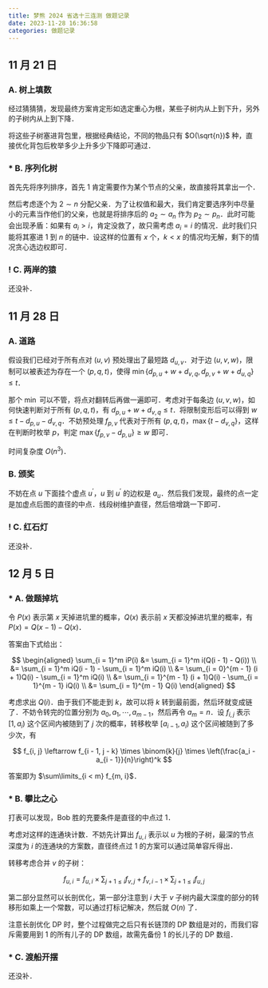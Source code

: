 ```yaml
---
title: 梦熊 2024 省选十三连测 做题记录
date: 2023-11-28 16:36:58
categories: 做题记录
---
```


## 11 月 21 日

### A. 树上填数

经过猜猜猜，发现最终方案肯定形如选定重心为根，某些子树内从上到下升，另外的子树内从上到下降．

将这些子树塞进背包里，根据经典结论，不同的物品只有 $O(\sqrt{n})$ 种，直接优化背包后枚举多少上升多少下降即可通过．

### * B. 序列化树

首先先将序列排序，首先 $1$ 肯定需要作为某个节点的父亲，故直接将其拿出一个．

然后考虑逐个为 $2 \sim n$ 分配父亲．为了让权值和最大，我们肯定要选序列中尽量小的元素当作他们的父亲，也就是将排序后的 $a_2 \sim a_n$ 作为 $p_2 \sim p_n$．此时可能会出现矛盾：如果有 $a_i > i$，肯定没救了，故只需考虑 $a_i = i$ 的情况．此时我们只能将其塞进 $1$ 到 $n$ 的链中．设这样的位置有 $x$ 个，$k < x$ 的情况均无解，剩下的情况贪心选边权即可．

### ! C. 两岸的猿

还没补．

## 11 月 28 日

### A. 道路

假设我们已经对于所有点对 $(u, v)$ 预处理出了最短路 $d_{u, v}$．对于边 $(u, v, w)$，限制可以被表述为存在一个 $(p, q, t)$，使得 $\min\{d_{p, u} + w + d_{v, q}, d_{p, v} + w + d_{u, q}\} \le t$．

那个 $\min$ 可以不管，将点对翻转后再做一遍即可．考虑对于每条边 $(u, v, w)$，如何快速判断对于所有 $(p, q, t)$，有 $d_{p, u} + w + d_{v, q} \le t$．将限制变形后可以得到 $w \le t - d_{p, u} - d_{v, q}$．不妨预处理 $f_{p, v}$ 代表对于所有 $(p, q, t)$，$\max\{t - d_{v, q}\}$，这样在判断时枚举 $p$，判定 $\max\{f_{p, v} - d_{p, u}\} \ge w$ 即可．

时间复杂度 $O(n^3)$．

### B. 颁奖

不妨在点 $u$ 下面挂个虚点 $u^\prime$，$u$ 到 $u^\prime$ 的边权是 $a_u$．然后我们发现，最终的点一定是加虚点后图的直径的中点．线段树维护直径，然后倍增跳一下即可．

### ! C. 红石灯

还没补．

## 12 月 5 日

### * A. 做题掉坑

令 $P(x)$ 表示第 $x$ 天掉进坑里的概率，$Q(x)$ 表示前 $x$ 天都没掉进坑里的概率，有 $P(x) = Q(x - 1) - Q(x)$．

答案由下式给出：

$$
\begin{aligned}
  \sum_{i = 1}^m iP(i)
  &= \sum_{i = 1}^m i(Q(i - 1) - Q(i)) \\
  &= \sum_{i = 1}^m iQ(i - 1) - \sum_{i = 1}^m iQ(i) \\
  &= \sum_{i = 0}^{m - 1} (i + 1)Q(i) - \sum_{i = 1}^m iQ(i) \\
  &= \sum_{i = 1}^{m - 1} (i + 1)Q(i) - \sum_{i = 1}^{m - 1} iQ(i) \\
  &= \sum_{i = 1}^{m - 1} Q(i)
\end{aligned}
$$

考虑求出 $Q(i)$．由于我们不能走到 $k$，故可以将 $k$ 转到最前面，然后环就变成链了．不妨令转完的位置分别为 $a_0, a_1, \cdots, a_{m - 1}$，然后再令 $a_m = n$．设 $f_{i, j}$ 表示 $[1, a_i)$ 这个区间内被随到了 $j$ 次的概率，转移枚举 $[a_{i - 1}, a_i)$ 这个区间被随到了多少次，有

$$
f_{i, j} \leftarrow f_{i - 1, j - k} \times \binom{k}{j} \times \left(\frac{a_i - a_{i - 1}}{n}\right)^k
$$

答案即为 $\sum\limits_{i < m} f_{m, i}$．

### * B. 攀比之心

打表可以发现，Bob 胜的充要条件是直径的中点过 $1$．

考虑对这样的连通块计数．不妨先计算出 $f_{u, i}$ 表示以 $u$ 为根的子树，最深的节点深度为 $i$ 的连通块的方案数，直径终点过 $1$ 的方案可以通过简单容斥得出．

转移考虑合并 $v$ 的子树：

$$
f_{u, i} = f_{u, i} \times \sum_{j + 1 \le i} f_{v, j} + f_{v, i - 1} \times \sum_{j + 1 \le i} f_{u, j}
$$

第二部分显然可以长剖优化，第一部分注意到 $i$ 大于 $v$ 子树内最大深度的部分的转移形如乘上一个常数，可以通过打标记解决，然后就 $O(n)$ 了．

注意长剖优化 DP 时，整个过程做完之后只有长链顶的 DP 数组是对的，而我们容斥需要用到 $1$ 的所有儿子的 DP 数组，故需先备份 $1$ 的长儿子的 DP 数组．

### * C. 渡船开摆

还没补．
